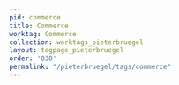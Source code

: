 ```yaml
---
pid: commerce
title: Commerce
worktag: Commerce
collection: worktags_pieterbruegel
layout: tagpage_pieterbruegel
order: '038'
permalink: "/pieterbruegel/tags/commerce"
---
```

